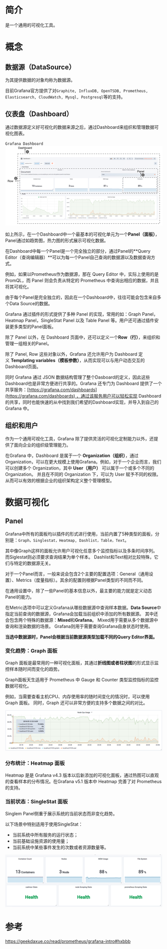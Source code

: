 
# 简介
是一个通用的可视化工具。
# 概念

## 数据源（DataSource）

为其提供数据的对象均称为数据源。

目前Grafana官方提供了对`Graphite, InfluxDB, OpenTSDB, Prometheus, Elasticsearch, CloudWatch, Mysql, Postgresql`等的支持。

## 仪表盘（Dashboard）
通过数据源定义好可视化的数据来源之后，通过Dashboard来组织和管理数据可视化图表。

`Grafana Dashboard`
![](images/20250116225256.png)


如上所示，在一个Dashboard中一个最基本的可视化单元为一个**Panel（面板）**，Panel通过如趋势图，热力图的形式展示可视化数据。 

在Dashboard中每一个Panel是一个完全独立的部分，通过Panel的**Query Editor（查询编辑器）**可以为每一个Panel自己查询的数据源以及数据查询方式。

例如，如果以Prometheus作为数据源，那在 Query Editor 中，实际上使用的是 PromQL，而 Panel 则会负责从特定的 Prometheus 中查询出相应的数据，并且将其可视化。

由于每个Panel是完全独立的，因此在一个Dashboard中，往往可能会包含来自多个Data Source的数据。

Grafana 通过插件的形式提供了多种 Panel 的实现，常用的如：Graph Panel，Heatmap Panel，SingleStat Panel 以及 Table Panel 等。用户还可通过插件安装更多类型的Panel面板。

除了 Panel 以外，在 Dashboard 页面中，还可以定义一个**Row（行）**，来组织和管理一组相关的Panel。

除了 Panel, Row 这些对象以外，Grafana 还允许用户为 Dashboard 定义 **Templating variables（模板参数）**，从而实现可以与用户动态交互的Dashboard页面。

同时 Grafana 通过 JSON 数据结构管理了整个Dasboard的定义，因此这些Dashboard也是非常方便进行共享的。Grafana 还专门为 Dashboard 提供了一个共享服务：[https://grafana.com/dashboards](https://grafana.com/dashboards) ，通过该服务用户可以轻松实现 Dashboard 的共享，同时也能快速的从中找到我们希望的Dashboard实现，并导入到自己的 Grafana 中。

## 组织和用户

作为一个通用可视化工具，Grafana 除了提供灵活的可视化定制能力以外，还提供了面向企业的组织级管理能力。

在Grafana 中，Dashboard 是属于一个 **Organization（组织）**，通过 Organization，可以在更大规模上使用Grafana。例如，对于一个企业而言，我们可以创建多个 Organization，其中 **User（用户）** 可以属于一个或多个不同的 Organization。 并且在不同的 Organization 下，可以为 User 赋予不同的权限。 从而可以有效的根据企业的组织架构定义整个管理模型。


# 数据可视化

## Panel

Grafana中所有的面板均以插件的形式进行使用，当前内置了5种类型的面板，分别是：`Graph，Singlestat，Heatmap, Dashlist，Table，Text`。

其中像Graph这样的面板允许用户可视化任意多个监控指标以及多条时间序列。
而Siglestat则必须要求查询结果为单个样本。
Dashlist和Text相对比较特殊，它们与特定的数据源无关。

对于一个Panel而言，一般来说会包含2个主要的配置选项：General（通用设置）、Metrics（度量指标）。其余的配置则根据Panel类型的不同而不同。

在通用设置中，除了一些Panel的基本信息以外，最主要的能力就是定义动态Panel的能力。

在Metric选项中可以定义Grafana从哪些数据源中查询样本数据。**Data Source**中指定当前查询的数据源，Grafana会加载当前组织中添加的所有数据源。
其中还会包含两个特殊的数据源：**Mixed**和**Grafana**。 
Mixed用于需要从多个数据源中查询和渲染数据的场景。
Grafana则用于需要查询Grafana自身状态时使用。

**当选中数据源时，Panel会根据当前数据源类型加载不同的Query Editor界面。**

### 变化趋势：Graph 面板

Graph 面板是最常用的一种可视化面板，其通过**折线图或者柱状图**的形式显示监控样本随时间而变化的趋势。

Graph面板天生适用于 Prometheus 中 Gauge 和 Counter 类型监控指标的监控数据可视化。

例如，当需要查看主机CPU、内存使用率的随时间变化的情况时，可以使用 Graph 面板。
同时，Graph 还可以非常方便的支持多个数据之间的对比。

![](images/20250116231520.png)

### 分布统计：Heatmap 面板

Heatmap 是是 Grafana v4.3 版本以后新添加的可视化面板，通过热图可以直观的查看样本的分布情况。在Grafana v5.1 版本中 Heatmap 完善了对 Prometheus 的支持。

### 当前状态：SingleStat 面板
Singlem Panel侧重于展示系统的当前状态而非变化趋势。

以下场景中特别适用于使用SingleStat：
- 当前系统中所有服务的运行状态；
- 当前基础设施资源的使用量；
- 当前系统中某些事件发生的次数或者资源数量等。

![](images/20250116231905.png)



# 参考

https://geekdaxue.co/read/prometheus/grafana-intro#hxbbb

